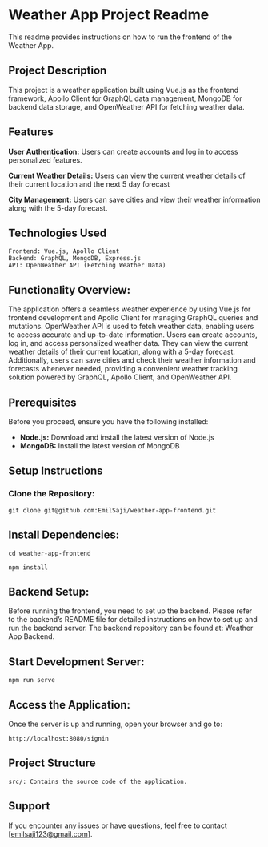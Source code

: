 # Weather App Project Readme

This readme provides instructions on how to run the frontend of the Weather App. 

## Project Description
This project is a weather application built using Vue.js as the frontend framework, Apollo Client for GraphQL data management, MongoDB for backend data storage, and OpenWeather API for fetching weather data.

## Features

**User Authentication:**
Users can create accounts and log in to access personalized features.


**Current Weather Details:**
Users can view the current weather details of their current location and the next 5 day forecast

**City Management:**
Users can save cities and view their weather information along with the 5-day forecast.

## Technologies Used
```
Frontend: Vue.js, Apollo Client
Backend: GraphQL, MongoDB, Express.js
API: OpenWeather API (Fetching Weather Data)
```
## Functionality Overview:

The application offers a seamless weather experience by using   Vue.js for frontend development and Apollo Client for managing GraphQL queries and mutations. OpenWeather API is used to fetch weather data, enabling users to access accurate and up-to-date information. Users can create accounts, log in, and access personalized weather data. They can view the current weather details of their current location, along with a 5-day forecast. Additionally, users can save cities and check their weather information and forecasts whenever needed, providing a convenient weather tracking solution powered by GraphQL, Apollo Client, and OpenWeather API.

## Prerequisites

Before you proceed, ensure you have the following installed:

- **Node.js:** Download and install the latest version of Node.js
- **MongoDB:** Install the latest version of MongoDB

## Setup Instructions

### Clone the Repository:
```
git clone git@github.com:EmilSaji/weather-app-frontend.git
```

## Install Dependencies:
```
cd weather-app-frontend

npm install
```

## Backend Setup:
Before running the frontend, you need to set up the backend. Please refer to the backend’s README file for detailed instructions on how to set up and run the backend server. The backend repository can be found at: Weather App Backend.

## Start Development Server:
```
npm run serve
```

## Access the Application:
Once the server is up and running, open your browser and go to:
```
http://localhost:8080/signin
```

## Project Structure
```
src/: Contains the source code of the application.
```

## Support
If you encounter any issues or have questions, feel free to contact [emilsaji123@gmail.com].







